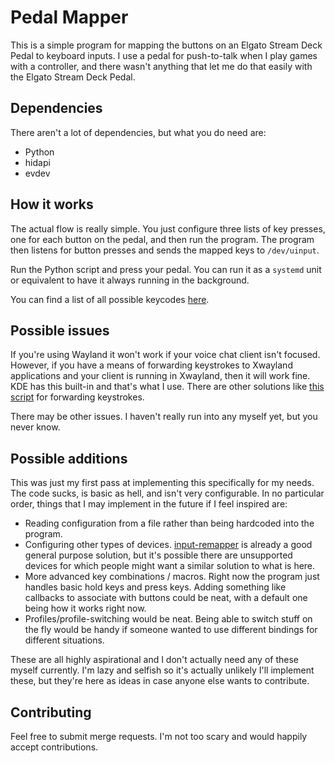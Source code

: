 # Pedal Mapper

This is a simple program for mapping the buttons on an Elgato Stream Deck Pedal
to keyboard inputs. I use a pedal for push-to-talk when I play games with a
controller, and there wasn't anything that let me do that easily with the Elgato
Stream Deck Pedal.

## Dependencies

There aren't a lot of dependencies, but what you do need are:
- Python
- hidapi
- evdev

## How it works

The actual flow is really simple. You just configure three lists of key presses,
one for each button on the pedal, and then run the program. The program then
listens for button presses and sends the mapped keys to `/dev/uinput`.

Run the Python script and press your pedal. You can run it as a `systemd` unit
or equivalent to have it always running in the background.

You can find a list of all possible keycodes
[here](https://github.com/torvalds/linux/blob/master/include/uapi/linux/input-event-codes.h).

## Possible issues

If you're using Wayland it won't work if your voice chat client isn't focused.
However, if you have a means of forwarding keystrokes to Xwayland applications
and your client is running in Xwayland, then it will work fine. KDE has this
built-in and that's what I use. There are other solutions like [this
script](https://github.com/Rush/wayland-push-to-talk-fix/) for forwarding
keystrokes.

There may be other issues. I haven't really run into any myself yet, but you
never know.

## Possible additions

This was just my first pass at implementing this specifically for my needs. The
code sucks, is basic as hell, and isn't very configurable. In no particular
order, things that I may implement in the future if I feel inspired are:
- Reading configuration from a file rather than being hardcoded into the
  program.
- Configuring other types of devices.
  [input-remapper](https://github.com/sezanzeb/input-remapper) is already a good
  general purpose solution, but it's possible there are unsupported devices for
  which people might want a similar solution to what is here.
- More advanced key combinations / macros. Right now the program just handles
  basic hold keys and press keys. Adding something like callbacks to associate
  with buttons could be neat, with a default one being how it works right now.
- Profiles/profile-switching would be neat. Being able to switch stuff on the
  fly would be handy if someone wanted to use different bindings for different
  situations.

These are all highly aspirational and I don't actually need any of these myself
currently. I'm lazy and selfish so it's actually unlikely I'll implement these,
but they're here as ideas in case anyone else wants to contribute.

## Contributing

Feel free to submit merge requests. I'm not too scary and would happily accept
contributions.